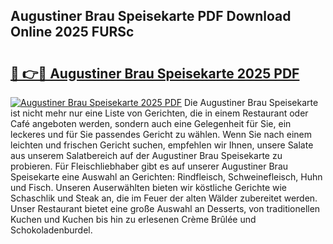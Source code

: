 ## Augustiner Brau Speisekarte PDF Download Online 2025 FURSc

# <h2><a href="http://gc622c.nevu.top/?p=Augustiner+Brau+Speisekarte">🔗 👉🔴 Augustiner Brau Speisekarte 2025 PDF</a></h2>

[![Augustiner Brau Speisekarte 2025 PDF](https://i.imgur.com/dBaPXMq.png)](http://gc622c.nevu.top/?p=Augustiner+Brau+Speisekarte)
Die Augustiner Brau Speisekarte ist nicht mehr nur eine Liste von Gerichten, die in einem Restaurant oder Café angeboten werden, sondern auch eine Gelegenheit für Sie, ein leckeres und für Sie passendes Gericht zu wählen. Wenn Sie nach einem leichten und frischen Gericht suchen, empfehlen wir Ihnen, unsere Salate aus unserem Salatbereich auf der Augustiner Brau Speisekarte zu probieren. Für Fleischliebhaber gibt es auf unserer Augustiner Brau Speisekarte eine Auswahl an Gerichten: Rindfleisch, Schweinefleisch, Huhn und Fisch. Unseren Auserwählten bieten wir köstliche Gerichte wie Schaschlik und Steak an, die im Feuer der alten Wälder zubereitet werden. Unser Restaurant bietet eine große Auswahl an Desserts, von traditionellen Kuchen und Kuchen bis hin zu erlesenen Crème Brûlée und Schokoladenburdel.
